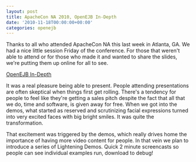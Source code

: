 ```yaml
---
layout: post
title: ApacheCon NA 2010, OpenEJB In-Depth
date: '2010-11-18T00:00:00+00:00'
categories: openejb
---
```

Thanks to all who attended ApacheCon NA this last week in Atlanta, GA.  We had a nice little session Friday of the conference.  For those that weren't able to attend or for those who made it and wanted to share the slides, we're putting them up online for all to see.

<a href="http://openejb.apache.org/OpenEJB-InDepth-ApacheConNA2010.pdf">OpenEJB In-Depth</a>

It was a real pleasure being able to present.  People attending presentations are often skeptical when things first get rolling.  There's a tendency for people to feel like they're getting a sales pitch despite the fact that all that we do, time and software, is given away for free.  When we got into the demos, what started as reserved and scrutinizing facial expressions turned into very excited faces with big bright smiles.  It was quite the transformation.

That excitement was triggered by the demos, which really drives home the importance of having more video content for people.  In that vein we plan to introduce a series of Lightening Demos.  Quick 2 minute screencasts so people can see individual examples run, download to debug!

